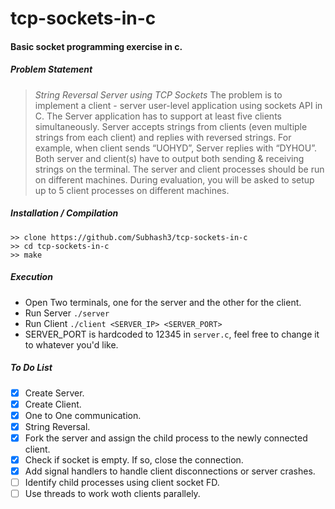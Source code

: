 
# tcp-sockets-in-c

#### Basic socket programming exercise in c.
##### Problem Statement
> _*String Reversal Server using TCP Sockets*_ 
The problem is to implement a client - server user-level application using sockets API in C. The Server application has to support at least five clients simultaneously. Server accepts strings from clients (even multiple strings from each client) and replies with reversed strings. For example, when client sends “UOHYD”, Server replies with “DYHOU”. Both server and client(s) have to output both sending & receiving strings on the terminal. The server and client processes should be run on different machines. During evaluation, you will be asked to setup up to 5 client processes on different machines.

##### Installation / Compilation
	>> clone https://github.com/Subhash3/tcp-sockets-in-c
	>> cd tcp-sockets-in-c
	>> make
##### Execution
- Open Two terminals, one for the server and the other for the client.
- Run Server
	```./server```
- Run Client
	```./client <SERVER_IP> <SERVER_PORT>```
- SERVER_PORT is hardcoded to 12345 in ```server.c```, feel free to change it to whatever you'd like.


##### To Do List
- [x] Create Server.
- [x] Create Client.
- [x] One to One communication.
- [x] String Reversal.
- [x] Fork the server and assign the child process to the newly connected client.
- [x] Check if socket is empty. If so, close the connection.
- [x] Add signal handlers to handle client disconnections or server crashes.
- [ ] Identify child processes using client socket FD.
- [ ] Use threads to work woth clients parallely.
